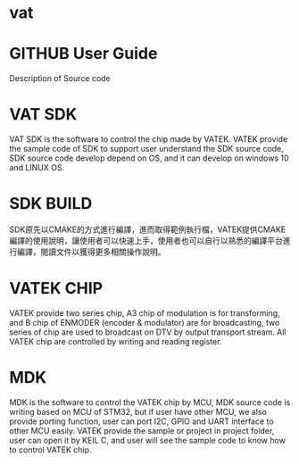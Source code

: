# vat
# GITHUB User Guide
Description of Source code
# VAT SDK
VAT SDK is the software to control the chip made by VATEK. VATEK provide the sample code of SDK to support user understand the SDK source code, SDK source code develop depend on OS, and it can develop on windows 10 and LINUX OS.

# SDK BUILD
SDK原先以CMAKE的方式進行編譯，進而取得範例執行檔，VATEK提供CMAKE編譯的使用說明，讓使用者可以快速上手，使用者也可以自行以熟悉的編譯平台進行編譯，閱讀文件以獲得更多相關操作說明。

# VATEK CHIP
VATEK provide two series chip, A3 chip of modulation is for transforming, and B chip of ENMODER (encoder & modulator) are for broadcasting, two series of chip are used to broadcast on DTV by output transport stream. All VATEK chip are controlled by writing and reading register.

# MDK
MDK is the software to control the VATEK chip by MCU, MDK source code is writing based on MCU of STM32, but if user have other MCU, we also provide porting function, user can port I2C, GPIO and UART interface to other MCU easily. VATEK provide the sample or project in project folder, user can open it by KEIL C, and user will see the sample code to know how to control VATEK chip.

